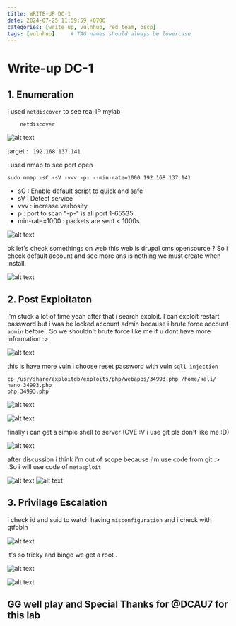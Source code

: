 ```yaml
---
title: WRITE-UP DC-1
date: 2024-07-25 11:59:59 +0700
categories: [write up, vulnhub, red team, oscp]
tags: [vulnhub]     # TAG names should always be lowercase
---
```


# Write-up DC-1

## 1. Enumeration

i used ```netdiscover```  to see real IP mylab

``` terminal
    netdiscover
```
![alt text](/assets/img/dc1_netdiscover.png)

target : ``` 192.168.137.141```


i used nmap to see port open 

```terminal
sudo nmap -sC -sV -vvv -p- --min-rate=1000 192.168.137.141
```

*   sC : Enable default script to quick and safe
*   sV : Detect service
*   vvv : increase verbosity
*   p : port to scan "-p-" is all port 1-65535
*   min-rate=1000 : packets are sent < 1000s
  
![alt text](/assets/img/dc1_nmap.png)

ok let's check somethings on web this web is drupal cms opensource ? So i check default account and see more ans is nothing we must create when install. 

![alt text](/assets/img/dc1_port80.png)

## 2. Post Exploitaton

i'm stuck a lot of time yeah after that i search exploit. I can exploit restart password but i was be locked account admin because i brute force account ```admin``` before . So we shouldn't brute force like me if u dont have more information :> 

![alt text](/assets/img/dc1_searchexploit.png)

this is have more vuln i choose 
reset password with vuln ```sqli injection ```

``` terminal
cp /usr/share/exploitdb/exploits/php/webapps/34993.php /home/kali/
nano 34993.php
php 34993.php
```

![alt text](/assets/img/dc1_sqli_resetadmin.png)

![alt text](/assets/img/dc1_adminpage.png)


finally i can get a simple shell to server (CVE :V i use git pls don't like me :D)

![alt text](/assets/img/dc1_shell.png)


after discussion  i think i'm out of scope because i'm use code from git :> .So i will use code of ```metasploit```

![alt text](/assets/img/dc1_rce.png)
![alt text](/assets/img/dc1_rce2.png)

## 3. Privilage Escalation

i check id and suid to watch having ``` misconfiguration ``` and i check with gtfobin

![alt text](/assets/img/dc1_SUID.png)

it's so tricky and bingo we get a root .

![alt text](/assets/img/dc1_root.png)

![alt text](/assets/img/dc1_root2.png)

## GG well play and Special Thanks for @DCAU7 for this lab 